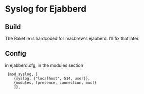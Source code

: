 Syslog for Ejabberd
===================


Build
-----

The Rakefile is hardcoded for macbrew's ejabberd. I'll fix that later.

Config
------

in ejabberd.cfg, in the modules section

	 {mod_syslog, [
		{syslog, {"localhost", 514, user}},
		{modules, [presence, connection, muc]}
		]},